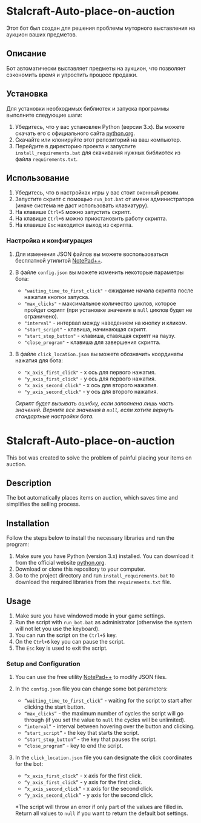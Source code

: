 # Stalcraft-Auto-place-on-auction

Этот бот был создан для решения проблемы муторного выставления на аукцион ваших предметов.

## Описание

Бот автоматически выставляет предметы на аукцион, что позволяет сэкономить время и упростить процесс продажи.

## Установка

Для установки необходимых библиотек и запуска программы выполните следующие шаги:

1. Убедитесь, что у вас установлен Python (версии 3.x). Вы можете скачать его с официального сайта [python.org](https://www.python.org/downloads/).
2. Скачайте или клонируйте этот репозиторий на ваш компьютер.
3. Перейдите в директорию проекта и запустите `install_requirements.bat` для скачивания нужных библиотек из файла `requirements.txt`.

## Использование

1. Убедитесь, что в настройках игры у вас стоит оконный режим.
2. Запустите скрипт с помощью `run_bot.bat` от имени администратора (иначе система не даст использовать клавиатуру).
3. На клавише `Ctrl+5` можно запустить скрипт.
4. На клавише `Ctrl+6` можно приостановить работу скрипта.
5. На клавише `Esc` находится выход из скрипта.

### Настройка и конфигурация

1. Для изменения JSON файлов вы можете воспользоваться бесплатной утилитой [NotePad++](https://notepad-plus-plus.org/downloads/).
2. В файле `config.json` вы можете изменить некоторые параметры бота:
   - `"waiting_time_to_first_click"` - ожидание начала скрипта после нажатия кнопки запуска.
   - `"max_clicks"` - максимальное количество циклов, которое пройдет скрипт (при установке значения в `null` циклов будет не ограничено).
   - `"interval"` - интервал между наведением на кнопку и кликом.
   - `"start_script"` - клавиша, начинающая скрипт.
   - `"start_stop_button"` - клавиша, ставящая скрипт на паузу.
   - `"close_program"` - клавиша для завершения скрипта.
3. В файле `click_location.json` вы можете обозначить координаты нажатия для бота:
   - `"x_axis_first_click"` - x ось для первого нажатия.
   - `"y_axis_first_click"` - y ось для первого нажатия.
   - `"x_axis_second_click"` - x ось для второго нажатия.
   - `"y_axis_second_click"` - y ось для второго нажатия.

   *Скрипт будет вызывать ошибку, если заполнена лишь часть значений. Верните все значения в `null`, если хотите вернуть стандартные настройки бота.*

# Stalcraft-Auto-place-on-auction

This bot was created to solve the problem of painful placing your items on auction.

## Description

The bot automatically places items on auction, which saves time and simplifies the selling process.

## Installation

Follow the steps below to install the necessary libraries and run the program:

1. Make sure you have Python (version 3.x) installed. You can download it from the official website [python.org](https://www.python.org/downloads/).
2. Download or clone this repository to your computer.
3. Go to the project directory and run `install_requirements.bat` to download the required libraries from the `requirements.txt` file.

## Usage

1. Make sure you have windowed mode in your game settings.
2. Run the script with `run_bot.bat` as administrator (otherwise the system will not let you use the keyboard).
3. You can run the script on the `Ctrl+5` key.
4. On the `Ctrl+6` key you can pause the script.
5. The `Esc` key is used to exit the script.

### Setup and Configuration

1. You can use the free utility [NotePad++](https://notepad-plus-plus.org/downloads/) to modify JSON files.
2. In the `config.json` file you can change some bot parameters:
   - `“waiting_time_to_first_click”` - waiting for the script to start after clicking the start button.
   - `“max_clicks”` - the maximum number of cycles the script will go through (if you set the value to `null` the cycles will be unlimited).
   - `“interval”` - interval between hovering over the button and clicking.
   - `“start_script”` - the key that starts the script.
   - `“start_stop_button”` - the key that pauses the script.
   - `“close_program”` - key to end the script.
3. In the `click_location.json` file you can designate the click coordinates for the bot:
   - `“x_axis_first_click”` - x axis for the first click.
   - `“y_axis_first_click”` - y axis for the first click.
   - `“x_axis_second_click”` - x axis for the second click.
   - `“y_axis_second_click”` - y axis for the second click.

   *The script will throw an error if only part of the values are filled in. Return all values to `null` if you want to return the default bot settings.
